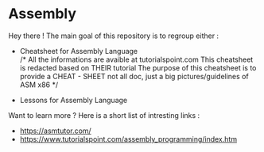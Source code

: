 # Assembly

Hey there ! The main goal of this repository is to regroup either :
- Cheatsheet for Assembly Language  
/* All the informations are avaible at tutorialspoint.com 
                                    This cheatsheet is redacted based on THEIR tutorial 
                                    The purpose of this cheatsheet is to provide a CHEAT - SHEET
                                    not all doc, just a big pictures/guidelines of ASM x86 */
                                    
- Lessons for Assembly Language

Want to learn more ? Here is a short list of intresting links :

- https://asmtutor.com/
- https://www.tutorialspoint.com/assembly_programming/index.htm
